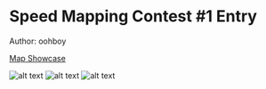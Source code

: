 # Speed Mapping Contest #1 Entry

Author: oohboy

[Map Showcase](https://www.youtube.com/watch?v=kXP5G7Kl5aA)

![alt text](https://github.com/chrisqtp/diabotical-stuff/blob/master/competitions/speed%20mapping%20%231/screenshots/1.png?raw=true)
![alt text](https://github.com/chrisqtp/diabotical-stuff/blob/master/competitions/speed%20mapping%20%231/screenshots/2.png?raw=true)
![alt text](https://github.com/chrisqtp/diabotical-stuff/blob/master/competitions/speed%20mapping%20%231/screenshots/3.png?raw=true)
